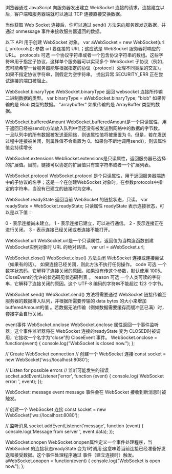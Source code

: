 <!-- WebSocket() -->
浏览器通过 JavaScript 向服务器发出建立 WebSocket 连接的请求，连接建立以后，客户端和服务器端就可以通过 TCP 连接直接交换数据。

当你获取 Web Socket 连接后，你可以通过 send() 方法来向服务器发送数据，并通过 onmessage 事件来接收服务器返回的数据。

以下 API 用于创建 WebSocket 对象。
var aWebSocket = new WebSocket(url [, protocols]);
参数
url
要连接的 URL；这应该是 WebSocket 服务器将响应的 URL。
protocols 可选
一个协议字符串或者一个包含协议字符串的数组。这些字符串用于指定子协议，这样单个服务器可以实现多个 WebSocket 子协议（例如，您可能希望一台服务器能够根据指定的协议（protocol）处理不同类型的交互）。如果不指定协议字符串，则假定为空字符串。
抛出异常
SECURITY_ERR
正在尝试连接的端口被阻止。

<!-- 属性 -->
WebSocket.binaryType
WebSocket.binaryType 返回 websocket 连接所传输二进制数据的类型。
var binaryType = aWebSocket.binaryType;
"blob"
如果传输的是 Blob 类型的数据。
"arraybuffer"
如果传输的是 ArrayBuffer 类型的数据。

WebSocket.bufferedAmount
WebSocket.bufferedAmount是一个只读属性，用于返回已经被send()方法放入队列中但还没有被发送到网络中的数据的字节数。一旦队列中的所有数据被发送至网络，则该属性值将被重置为 0。但是，若在发送过程中连接被关闭，则属性值不会重置为 0。如果你不断地调用send()，则该属性值会持续增长

WebSocket.extensions
WebSocket.extensions是只读属性，返回服务器已选择的扩展值。目前，链接可以协定的扩展值只有空字符串或者一个扩展列表。

WebSocket.protocol
WebSocket.protocol 是个只读属性，用于返回服务器端选中的子协议的名字；这是一个在创建WebSocket 对象时，在参数protocols中指定的字符串，当没有已建立的链接时为空串。

WebSocket.readyState
返回当前 WebSocket 的链接状态，只读。
var readyState = WebSocket.readyState;
只读属性 readyState 表示连接状态，可以是以下值：

0 - 表示连接尚未建立。
1 - 表示连接已建立，可以进行通信。
2 - 表示连接正在进行关闭。
3 - 表示连接已经关闭或者连接不能打开。

WebSocket.url
WebSocket.url是一个只读属性，返回值为当构造函数创建WebSocket实例对象时 URL 的绝对路径。
var url = aWebSocket.url;


<!-- 方法 -->
WebSocket.close()
WebSocket.close() 方法关闭 WebSocket  连接或连接尝试（如果有的话）。 如果连接已经关闭，则此方法不执行任何操作。
code 可选
一个数字状态码，它解释了连接关闭的原因。如果没有传这个参数，默认使用 1005。CloseEvent的允许的状态码见状态码列表 。
reason 可选
一个人类可读的字符串，它解释了连接关闭的原因。这个 UTF-8 编码的字符串不能超过 123 个字节。

WebSocket.send()
 WebSocket.send() 方法将需要通过 WebSocket 链接传输至服务器的数据排入队列，并根据所需要传输的 data bytes 的大小来增加 bufferedAmount的值 。若数据无法传输（例如数据需要缓存而缓冲区已满）时，套接字会自行关闭。

 event事件
 WebSocket.onclose
WebSocket.onclose 属性返回一个事件监听器，这个事件监听器将在 WebSocket 连接的readyState 变为 CLOSED时被调用，它接收一个名字为“close”的 CloseEvent 事件。
WebSocket.onclose = function(event) {
  console.log("WebSocket is closed now.");
};

// Create WebSocket connection
// 创建一个 WebSocket 连接
const socket = new WebSocket('ws://localhost:8080');

// Listen for possible errors
// 监听可能发生的错误
socket.addEventListener('error', function (event) {
  console.log('WebSocket error: ', event);
});

WebSocket: message event
message 事件会在 WebSocket 接收到新消息时被触发。

// 创建一个 WebSocket 连接
const socket = new WebSocket('ws://localhost:8080');

// 监听消息
socket.addEventListener('message', function (event) {
    console.log('Message from server ', event.data);
});

WebSocket.onopen
WebSocket.onopen属性定义一个事件处理程序，当WebSocket 的连接状态readyState 变为1时调用;这意味着当前连接已经准备好发送和接受数据。这个事件处理程序通过 事件（建立连接时）触发。
aWebSocket.onopen = function(event) {
  console.log("WebSocket is open now.");
};